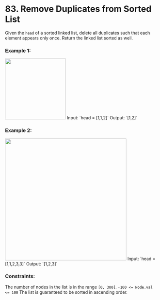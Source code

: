 # 83. Remove Duplicates from Sorted List

Given the `head` of a sorted linked list, delete all duplicates such that each element appears only once. Return the linked list sorted as well.


### **Example 1:**
<img src='https://assets.leetcode.com/uploads/2021/01/04/list1.jpg' width= '200px'>
Input: `head = [1,1,2]`
Output: `[1,2]`

### **Example 2:**
<img src='https://assets.leetcode.com/uploads/2021/01/04/list2.jpg' width='400px'>
Input: `head = [1,1,2,3,3]`
Output: `[1,2,3]`
 

### **Constraints:**

The number of nodes in the list is in the range `[0, 300]`.
`-100 <= Node.val <= 100`
The list is guaranteed to be sorted in ascending order.
